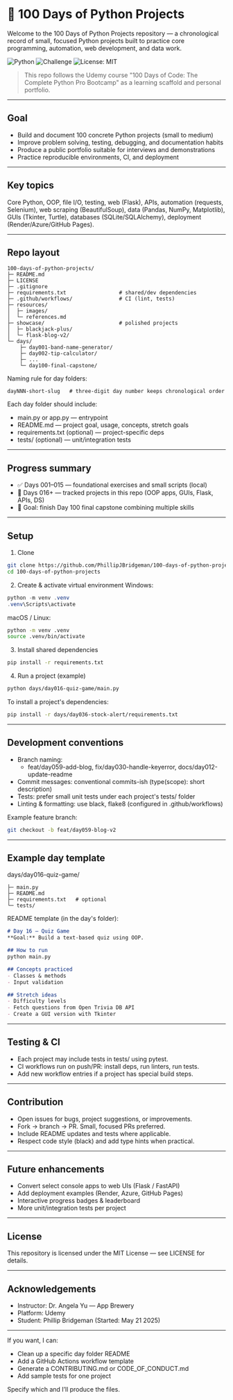 # 🐍 100 Days of Python Projects

Welcome to the 100 Days of Python Projects repository — a chronological record of small, focused Python projects built to practice core programming, automation, web development, and data work.

![Python](https://img.shields.io/badge/Python-3.11+-blue) ![Challenge](https://img.shields.io/badge/Challenge-100DaysOfCode-orange) ![License: MIT](https://img.shields.io/badge/License-MIT-green)

> This repo follows the Udemy course "100 Days of Code: The Complete Python Pro Bootcamp" as a learning scaffold and personal portfolio.

---

## Goal

- Build and document 100 concrete Python projects (small to medium)  
- Improve problem solving, testing, debugging, and documentation habits  
- Produce a public portfolio suitable for interviews and demonstrations  
- Practice reproducible environments, CI, and deployment

---

## Key topics

Core Python, OOP, file I/O, testing, web (Flask), APIs, automation (requests, Selenium), web scraping (BeautifulSoup), data (Pandas, NumPy, Matplotlib), GUIs (Tkinter, Turtle), databases (SQLite/SQLAlchemy), deployment (Render/Azure/GitHub Pages).

---

## Repo layout

```
100-days-of-python-projects/
├─ README.md
├─ LICENSE
├─ .gitignore
├─ requirements.txt                 # shared/dev dependencies
├─ .github/workflows/               # CI (lint, tests)
├─ resources/
│  ├─ images/
│  └─ references.md
├─ showcase/                        # polished projects
│  ├─ blackjack-plus/
│  └─ flask-blog-v2/
└─ days/
    ├─ day001-band-name-generator/
    ├─ day002-tip-calculator/
    ├─ ...
    └─ day100-final-capstone/
```

Naming rule for day folders:
```
dayNNN-short-slug   # three-digit day number keeps chronological order
```

Each day folder should include:
- main.py or app.py — entrypoint
- README.md — project goal, usage, concepts, stretch goals
- requirements.txt (optional) — project-specific deps
- tests/ (optional) — unit/integration tests

---

## Progress summary

- ✅ Days 001–015 — foundational exercises and small scripts (local)
- 🚀 Days 016+ — tracked projects in this repo (OOP apps, GUIs, Flask, APIs, DS)
- 🎯 Goal: finish Day 100 final capstone combining multiple skills

---

## Setup

1. Clone
```bash
git clone https://github.com/PhillipJBridgeman/100-days-of-python-projects.git
cd 100-days-of-python-projects
```
2. Create & activate virtual environment
Windows:
```powershell
python -m venv .venv
.venv\Scripts\activate
```
macOS / Linux:
```bash
python -m venv .venv
source .venv/bin/activate
```
3. Install shared dependencies
```bash
pip install -r requirements.txt
```
4. Run a project (example)
```bash
python days/day016-quiz-game/main.py
```
To install a project's dependencies:
```bash
pip install -r days/day036-stock-alert/requirements.txt
```

---

## Development conventions

- Branch naming:
  - feat/day059-add-blog, fix/day030-handle-keyerror, docs/day012-update-readme
- Commit messages: conventional commits-ish (type(scope): short description)
- Tests: prefer small unit tests under each project's tests/ folder
- Linting & formatting: use black, flake8 (configured in .github/workflows)

Example feature branch:
```bash
git checkout -b feat/day059-blog-v2
```

---

## Example day template

days/day016-quiz-game/
```
├─ main.py
├─ README.md
├─ requirements.txt   # optional
└─ tests/
```

README template (in the day's folder):
```markdown
# Day 16 — Quiz Game
**Goal:** Build a text-based quiz using OOP.

## How to run
python main.py

## Concepts practiced
- Classes & methods
- Input validation

## Stretch ideas
- Difficulty levels
- Fetch questions from Open Trivia DB API
- Create a GUI version with Tkinter
```

---

## Testing & CI

- Each project may include tests in tests/ using pytest.
- CI workflows run on push/PR: install deps, run linters, run tests.
- Add new workflow entries if a project has special build steps.

---

## Contribution

- Open issues for bugs, project suggestions, or improvements.
- Fork → branch → PR. Small, focused PRs preferred.
- Include README updates and tests where applicable.
- Respect code style (black) and add type hints when practical.

---

## Future enhancements

- Convert select console apps to web UIs (Flask / FastAPI)
- Add deployment examples (Render, Azure, GitHub Pages)
- Interactive progress badges & leaderboard
- More unit/integration tests per project

---

## License

This repository is licensed under the MIT License — see LICENSE for details.

---

## Acknowledgements

- Instructor: Dr. Angela Yu — App Brewery  
- Platform: Udemy  
- Student: Phillip Bridgeman (Started: May 21 2025)

---

If you want, I can:
- Clean up a specific day folder README
- Add a GitHub Actions workflow template
- Generate a CONTRIBUTING.md or CODE_OF_CONDUCT.md
- Add sample tests for one project

Specify which and I’ll produce the files.
